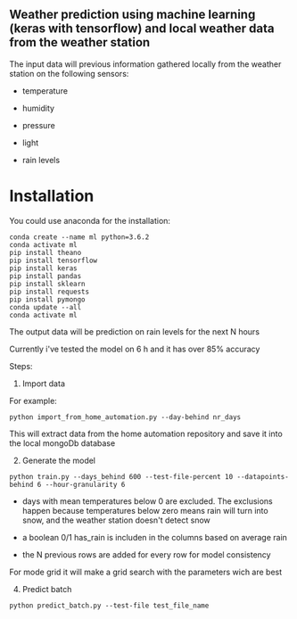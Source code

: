 ## Weather prediction using machine learning (keras with tensorflow) and local weather data from the weather station


The input data will previous information gathered locally from the weather station on the following sensors:

- temperature 

- humidity

- pressure

- light

- rain levels

# Installation
You could use anaconda for the installation:
````
conda create --name ml python=3.6.2
conda activate ml
pip install theano
pip install tensorflow
pip install keras
pip install pandas
pip install sklearn
pip install requests
pip install pymongo
conda update --all
conda activate ml
````

The output data will be prediction on rain levels for the next N hours

Currently i've tested the model on 6 h and it has over 85% accuracy

Steps:

1. Import data

For example:

````
python import_from_home_automation.py --day-behind nr_days
````

This will extract data from the home automation repository and save it into the local mongoDb database


2. Generate the model 
````
python train.py --days_behind 600 --test-file-percent 10 --datapoints-behind 6 --hour-granularity 6
````



- days with mean temperatures below 0 are excluded. The exclusions happen because
temperatures below zero means rain will turn into snow, and the weather station doesn't detect snow

- a boolean 0/1 has_rain is includen in the columns based on average rain

- the N previous rows are added for every row for model consistency

For mode grid it will make a grid search with the parameters wich are best

4. Predict batch
````
python predict_batch.py --test-file test_file_name 
````